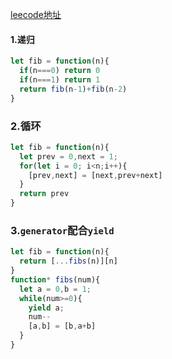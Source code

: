 [leecode地址](https://leetcode-cn.com/problems/fibonacci-number/)
#### 1.递归
```javascript
let fib = function(n){
  if(n===0) return 0
  if(n===1) return 1
  return fib(n-1)+fib(n-2)
}
```
### 2.循环
```javascript
let fib = function(n){
  let prev = 0,next = 1;
  for(let i = 0; i<n;i++){
    [prev,next] = [next,prev+next]
  }
  return prev
}
```
### 3.`generator`配合`yield`
```javascript
let fib = function(n){
  return [...fibs(n)][n]
}
function* fibs(num){
  let a = 0,b = 1;
  while(num>=0){
    yield a;
    num--
    [a,b] = [b,a+b]
  }
}
```
